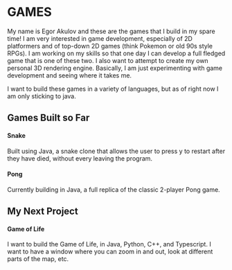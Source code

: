 # GAMES

My name is Egor Akulov and these are the games that I build in my spare time! I am very interested in game development, especially of 2D platformers and of top-down 2D games (think Pokemon or old 90s style RPGs). I am working on my skills so that one day I can develop a full fledged game that is one of these two. I also want to attempt to create my own personal 3D rendering engine. Basically, I am just experimenting with game development and seeing where it takes me. 

I want to build these games in a variety of languages, but as of right now I am only sticking to java. 

## Games Built so Far

#### Snake

Built using Java, a snake clone that allows the user to press y to restart after they have died, without every leaving the program. 

#### Pong

Currently building in Java, a full replica of the classic 2-player Pong game. 

## My Next Project

#### Game of Life

I want to build the Game of Life, in Java, Python, C++, and Typescript. I want to have a window where you can zoom in and out, look at different parts of the map, etc.  
